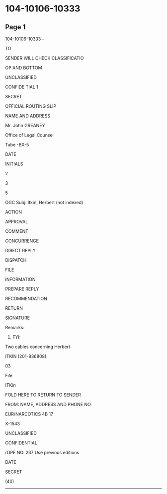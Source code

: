 # 104-10106-10333

## Page 1

104-10106-10333 -

TO

SENDER WILL CHECK CLASSIFICATIO

OP AND BOTTOM

UNCLASSIFIED

CONFIDE TIAL 1

SECRET

OFFICIAL ROUTING SLIP

NAME AND ADDRESS

Mr. John GREANEY

Office of Legal Counsel

Tube -BX-5

DATE

INITIALS

2

3

5

OGC Subj: Itkin, Herbert (not indexed)

ACTION

APPROVAL

COMMENT

CONCURRENGE

DIRECT REPLY

DISPATCH

FILE

INFORMATION

PREPARE REPLY

RECOMMENDATION

RETURN

SIGNATURE

Remarks:

1. FYI:

Two cables concerning Herbert

ITKIN (201-836808).

03

File

ITKin

FOLD HERE TO RETURN TO SENDER

FROM: NAME, ADDRESS AND PHONE NO.

EUR/NARCOTICS 4B 17

X-1543

UNCLASSIFIED

CONFIDENTIAL

rOPE NO. 237 Use previous editions

DATE

SECRET

(40)

---

